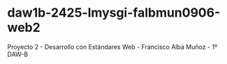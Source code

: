 # daw1b-2425-lmysgi-falbmun0906-web2
Proyecto 2 - Desarrollo con Estándares Web - Francisco Alba Muñoz - 1º DAW-B
